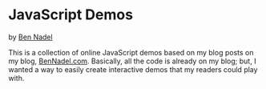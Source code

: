 
# JavaScript Demos

by [Ben Nadel][1]

This is a collection of online JavaScript demos based on my blog posts on my
blog, [BenNadel.com][1]. Basically, all the code is already on my blog; but, 
I wanted a way to easily create interactive demos that my readers could play 
with.


[1]: http://www.bennadel.com